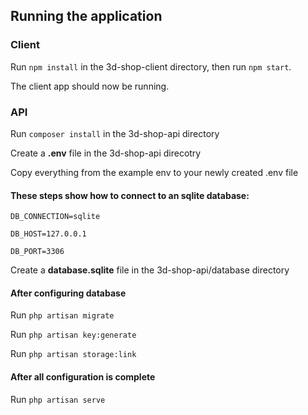 ## Running the application

### Client

Run `npm install` in the 3d-shop-client directory, then run `npm start`.

The client app should now be running.

### API
Run `composer install` in the 3d-shop-api directory

Create a **.env** file in the 3d-shop-api direcotry

Copy everything from the example env to your newly created .env file

#### These steps show how to connect to an sqlite database:

`DB_CONNECTION=sqlite`

`DB_HOST=127.0.0.1`

`DB_PORT=3306`

Create a **database.sqlite** file in the 3d-shop-api/database directory

#### After configuring database

Run `php artisan migrate`

Run `php artisan key:generate`

Run `php artisan storage:link`

#### After all configuration is complete

Run `php artisan serve`
